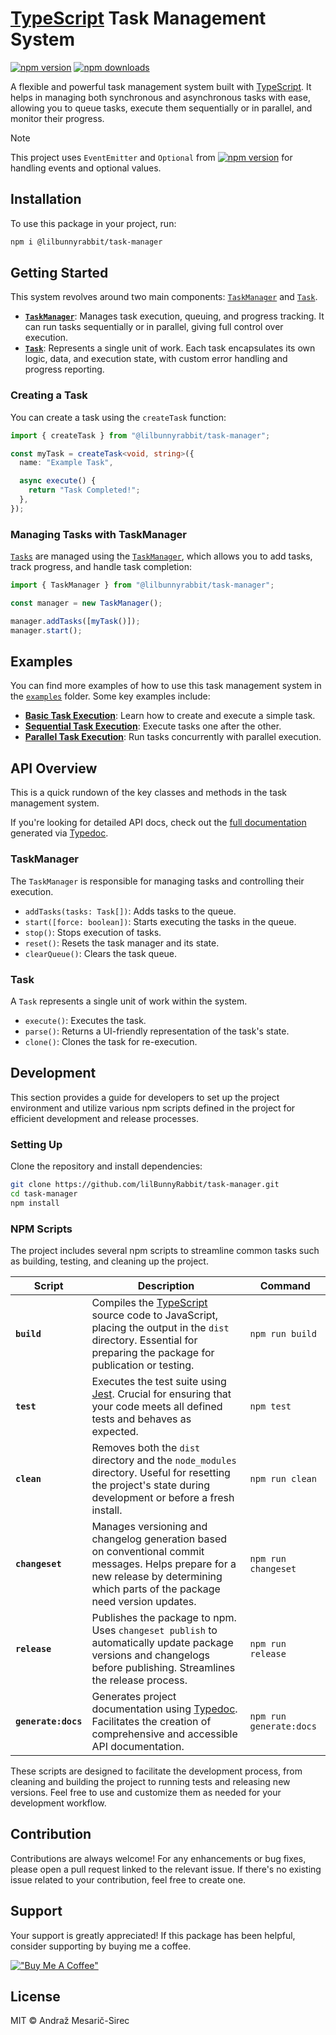 # [TypeScript](https://www.typescriptlang.org/) Task Management System

[![npm version](https://img.shields.io/npm/v/@lilbunnyrabbit/task-manager.svg)](https://www.npmjs.com/package/@lilbunnyrabbit/task-manager)
[![npm downloads](https://img.shields.io/npm/dt/@lilbunnyrabbit/task-manager.svg)](https://www.npmjs.com/package/@lilbunnyrabbit/task-manager)

A flexible and powerful task management system built with [TypeScript](https://www.typescriptlang.org/). It helps in managing both synchronous and asynchronous tasks with ease, allowing you to queue tasks, execute them sequentially or in parallel, and monitor their progress.

> [!NOTE]  
> This project uses `EventEmitter` and `Optional` from [![npm version](https://img.shields.io/npm/v/%40lilbunnyrabbit%2Futils?label=%40lilbunnyrabbit%2Futils)](https://www.npmjs.com/package/@lilbunnyrabbit/utils) for handling events and optional values.

## Installation

To use this package in your project, run:

```sh
npm i @lilbunnyrabbit/task-manager
```

## Getting Started

This system revolves around two main components: [`TaskManager`](#taskmanager) and [`Task`](#task).

- **[`TaskManager`](#taskmanager)**: Manages task execution, queuing, and progress tracking. It can run tasks sequentially or in parallel, giving full control over execution.
- **[`Task`](#task)**: Represents a single unit of work. Each task encapsulates its own logic, data, and execution state, with custom error handling and progress reporting.

### Creating a Task

You can create a task using the `createTask` function:

```ts
import { createTask } from "@lilbunnyrabbit/task-manager";

const myTask = createTask<void, string>({
  name: "Example Task",

  async execute() {
    return "Task Completed!";
  },
});
```

### Managing Tasks with TaskManager

[`Tasks`](#task) are managed using the [`TaskManager`](#taskmanager), which allows you to add tasks, track progress, and handle task completion:

```ts
import { TaskManager } from "@lilbunnyrabbit/task-manager";

const manager = new TaskManager();

manager.addTasks([myTask()]);
manager.start();
```

## Examples

You can find more examples of how to use this task management system in the [`examples`](./examples) folder. Some key examples include:

- **[Basic Task Execution](./examples/basic-example)**: Learn how to create and execute a simple task.
- **[Sequential Task Execution](./examples/sequential-example)**: Execute tasks one after the other.
- **[Parallel Task Execution](./examples/parallel-example)**: Run tasks concurrently with parallel execution.

## API Overview

This is a quick rundown of the key classes and methods in the task management system.

If you're looking for detailed API docs, check out the [full documentation](https://lilbunnyrabbit.github.io/task-manager/docs/api) generated via [Typedoc](https://typedoc.org/).

### TaskManager

The `TaskManager` is responsible for managing tasks and controlling their execution.

- `addTasks(tasks: Task[])`: Adds tasks to the queue.
- `start([force: boolean])`: Starts executing the tasks in the queue.
- `stop()`: Stops execution of tasks.
- `reset()`: Resets the task manager and its state.
- `clearQueue()`: Clears the task queue.

### Task

A `Task` represents a single unit of work within the system.

- `execute()`: Executes the task.
- `parse()`: Returns a UI-friendly representation of the task's state.
- `clone()`: Clones the task for re-execution.

## Development

This section provides a guide for developers to set up the project environment and utilize various npm scripts defined in the project for efficient development and release processes.

### Setting Up

Clone the repository and install dependencies:

```sh
git clone https://github.com/lilBunnyRabbit/task-manager.git
cd task-manager
npm install
```

### NPM Scripts

The project includes several npm scripts to streamline common tasks such as building, testing, and cleaning up the project.

| Script              | Description                                                                                                                                                                                       | Command                 |
| ------------------- | ------------------------------------------------------------------------------------------------------------------------------------------------------------------------------------------------- | ----------------------- |
| **`build`**         | Compiles the [TypeScript](https://www.typescriptlang.org/) source code to JavaScript, placing the output in the `dist` directory. Essential for preparing the package for publication or testing. | `npm run build`         |
| **`test`**          | Executes the test suite using [Jest](https://jestjs.io/). Crucial for ensuring that your code meets all defined tests and behaves as expected.                                                    | `npm test`              |
| **`clean`**         | Removes both the `dist` directory and the `node_modules` directory. Useful for resetting the project's state during development or before a fresh install.                                        | `npm run clean`         |
| **`changeset`**     | Manages versioning and changelog generation based on conventional commit messages. Helps prepare for a new release by determining which parts of the package need version updates.                | `npm run changeset`     |
| **`release`**       | Publishes the package to npm. Uses `changeset publish` to automatically update package versions and changelogs before publishing. Streamlines the release process.                                | `npm run release`       |
| **`generate:docs`** | Generates project documentation using [Typedoc](https://typedoc.org/). Facilitates the creation of comprehensive and accessible API documentation.                                                | `npm run generate:docs` |

These scripts are designed to facilitate the development process, from cleaning and building the project to running tests and releasing new versions. Feel free to use and customize them as needed for your development workflow.

## Contribution

Contributions are always welcome! For any enhancements or bug fixes, please open a pull request linked to the relevant issue. If there's no existing issue related to your contribution, feel free to create one.

## Support

Your support is greatly appreciated! If this package has been helpful, consider supporting by buying me a coffee.

[!["Buy Me A Coffee"](https://www.buymeacoffee.com/assets/img/custom_images/orange_img.png)](https://www.buymeacoffee.com/lilBunnyRabbit)

## License

MIT © Andraž Mesarič-Sirec